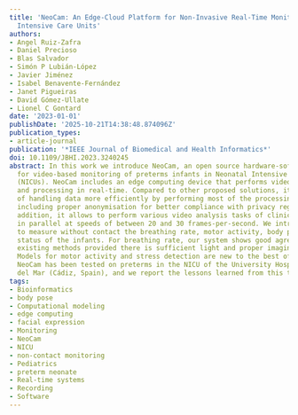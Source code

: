 ```yaml
---
title: 'NeoCam: An Edge-Cloud Platform for Non-Invasive Real-Time Monitoring in Neonatal
  Intensive Care Units'
authors:
- Angel Ruiz-Zafra
- Daniel Precioso
- Blas Salvador
- Simón P Lubián-López
- Javier Jiménez
- Isabel Benavente-Fernández
- Janet Pigueiras
- David Gómez-Ullate
- Lionel C Gontard
date: '2023-01-01'
publishDate: '2025-10-21T14:38:48.874096Z'
publication_types:
- article-journal
publication: '*IEEE Journal of Biomedical and Health Informatics*'
doi: 10.1109/JBHI.2023.3240245
abstract: In this work we introduce NeoCam, an open source hardware-software platform
  for video-based monitoring of preterms infants in Neonatal Intensive Care Units
  (NICUs). NeoCam includes an edge computing device that performs video acquisition
  and processing in real-time. Compared to other proposed solutions, it has the advantage
  of handling data more efficiently by performing most of the processing on the device,
  including proper anonymisation for better compliance with privacy regulations. In
  addition, it allows to perform various video analysis tasks of clinical interest
  in parallel at speeds of between 20 and 30 frames-per-second. We introduce algorithms
  to measure without contact the breathing rate, motor activity, body pose and emotional
  status of the infants. For breathing rate, our system shows good agreement with
  existing methods provided there is sufficient light and proper imaging conditions.
  Models for motor activity and stress detection are new to the best of our knowledge.
  NeoCam has been tested on preterms in the NICU of the University Hospital Puerta
  del Mar (Cádiz, Spain), and we report the lessons learned from this trial.
tags:
- Bioinformatics
- body pose
- Computational modeling
- edge computing
- facial expression
- Monitoring
- NeoCam
- NICU
- non-contact monitoring
- Pediatrics
- preterm neonate
- Real-time systems
- Recording
- Software
---
```

